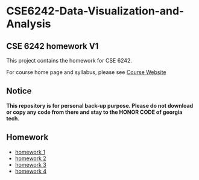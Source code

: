 # CSE6242-Data-Visualization-and-Analysis

## CSE 6242 homework V1

This project contains the homework for CSE 6242.

For course home page and syllabus, please see [Course Website](https://poloclub.github.io/cse6242-2020spring-campus/)

## Notice

**This repository is for personal back-up purpose. Please do not download or copy any code from there and stay to the HONOR CODE of georgia tech.**

## Homework

- [homework 1](https://docs.google.com/document/d/e/2PACX-1vR0ddmbBHNc1t5BfXfkyTu6ko8cegBbXYkK_UvNHhOBgmxdNEo6bYx9fNKL8F9dTPoMEUHYSt9HBQCR/pub)
- [homework 2](https://docs.google.com/document/d/e/2PACX-1vTE-kZCuRMSEXS5Go4kGZIXYlaQpxvOUyK71Z2UaCK8V9CtsqTwLGcZ_LnjgNVETZzGUSlmddml5ZmZ/pub)
- [homework 3](https://docs.google.com/document/d/e/2PACX-1vQaTAgmrkswYCvRMvenDqYl3EsorFt54DrdC578IKVFM9kISsyrRDqCehLOGA4rWBmJhaXSFVuS7UB-/pub)
- [homework 4](https://docs.google.com/document/d/e/2PACX-1vSHNGUNvrD9JaWXhWr5784tLiMwCb1kwRvpyhZPW73hiiNOWwq-0994XWO2rxaGecWWqi51LstwniS8/pub)

